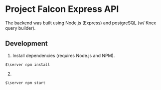 # Project Falcon Express API

The backend was built using Node.js (Express) and postgreSQL (w/ Knex query builder).

## Development

1. Install dependencies (requires Node.js and NPM).

```
$\server npm install
```

2.

```
$\server npm start
```

